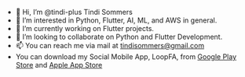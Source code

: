 - 👋 Hi, I’m @tindi-plus Tindi Sommers
- 👀 I’m interested in Python, Flutter, AI, ML, and AWS in general.
- 🌱 I’m currently working on Flutter projects.
- 💞️ I’m looking to collaborate on Python and Flutter Development.
- 📫 You can reach me via mail at tindisommers@gmail.com
- You can download my Social Mobile App, LoopFA, from [Google Play Store](https://play.google.com/store/apps/details?id=com.loopfa.loopFA) and [Apple App Store](https://apps.apple.com/ng/app/loopfa/id6504780082) 

<!---
tindi-plus/tindi-plus is a ✨ special ✨ repository because its `README.md` (this file) appears on your GitHub profile.
You can click the Preview link to take a look at your changes.
--->

